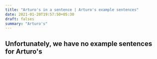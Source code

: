 ```yaml
---
title: "Arturo's in a sentence | Arturo's example sentences"
date: 2021-01-20T19:57:50+05:30
draft: falses
summary: "Arturo's"
---
```

## Unfortunately, we have no example sentences for Arturo's                 

